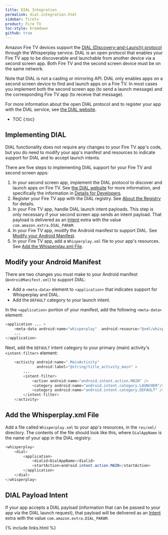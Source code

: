 ```yaml
---
title: DIAL Integration
permalink: dial-integration.html
sidebar: firetv
product: Fire TV
toc-style: kramdown
github: true
---
```


Amazon Fire TV devices support the [DIAL (Discovery-and-Launch) protocol][1] through the Whisperplay service. DIAL is an open protocol that enables your Fire TV app to be discoverable and launchable from another device via a second screen app. Both Fire TV and the second screen device must be on the same network.

Note that DIAL is not a casting or mirroring API. DIAL only enables apps on a second screen device to find and launch apps on a Fire TV. In most cases you implement both the second screen app (to send a launch message) and the corresponding Fire TV app (to receive that message).

For more information about the open DIAL protocol and to register your app with the DIAL service, see [the DIAL website][2].

* TOC
{:toc}

## Implementing DIAL

DIAL functionality does not require any changes to your Fire TV app's code, but you do need to modify your app's manifest and resources to indicate support for DIAL and to accept launch intents.

There are five steps to implementing DIAL support for your Fire TV and second screen apps:

1. In your second screen app, implement the DIAL protocol to discover and launch apps on Fire TV. See [the DIAL website][2] for more information, and specifically the information in [Details for Developers][3].
2. Register your Fire TV app with the DIAL registry. See [About the Registry][4] for details.
3. In your Fire TV app, handle DIAL launch intent payloads. This step is only necessary if your second screen app sends an intent payload. That payload is delivered as an [Intent][5] extra with the value `com.amazon.extra.DIAL_PARAM`.
4. In your Fire TV app, modify the Android manifest to support DIAL. See [Modify your Android Manifest][6].
5. In your Fire TV app, add a `Whisperplay.xml` file to your app's resources. See [Add the Whisperplay.xml File][7].

## Modify your Android Manifest

There are two changes you must make to your Android manifest (`AndroidManifest.xml`) to support DIAL:

* Add a `<meta-data>` element to `<application>` that indicates support for Whisperplay and DIAL.
* Add the `DEFAULT` category to your launch intent.

In the `<application>` portion of your manifest, add the following `<meta-data>` element:

```java
<application ... >
    <meta-data android:name="whisperplay"  android:resource="@xml/whisperplay"/>
    ...
</application>
```

Next, add the `DEFAULT` intent category to your primary (main) activity's `<intent-filter>` element:

```java
    <activity android:name=".MainActivity"
              android:label="@string/title_activity_main" >
        ...
        <intent-filter>
            <action android:name="android.intent.action.MAIN" />
            <category android:name="android.intent.category.LAUNCHER"/>
            <category android:name="android.intent.category.DEFAULT" />
        </intent-filter>
    </activity>
```

## Add the Whisperplay.xml File

Add a file called `Whisperplay.xml` to your app's resources, in the `res/xml/` directory. The contents of the file should look like this, where `DialAppName` is the name of your app in the DIAL registry:

```java
<whisperplay>
    <dial>
        <application>
            <dialid>DialAppName</dialid>
            <startAction>android.intent.action.MAIN</startAction>
        </application>
    </dial>
</whisperplay>
```


## DIAL Payload Intent

If your app accepts a DIAL payload (information that can be passed to your app via the DIAL launch request), that payload will be delivered as an [Intent][5] extra with the value `com.amazon.extra.DIAL_PARAM`.

[1]: http://www.dial-multiscreen.org
[2]: http://www.dial-multiscreen.org/
[3]: http://www.dial-multiscreen.org/details-for-developers
[4]: http://www.dial-multiscreen.org/dial-registry
[5]: http://developer.android.com/reference/android/content/Intent.html
[6]: https://developer.amazon.com/public/solutions/devices/fire-tv/docs/dial-integration#manifest
[7]: https://developer.amazon.com/public/solutions/devices/fire-tv/docs/dial-integration#xmlfile

{% include links.html %}

